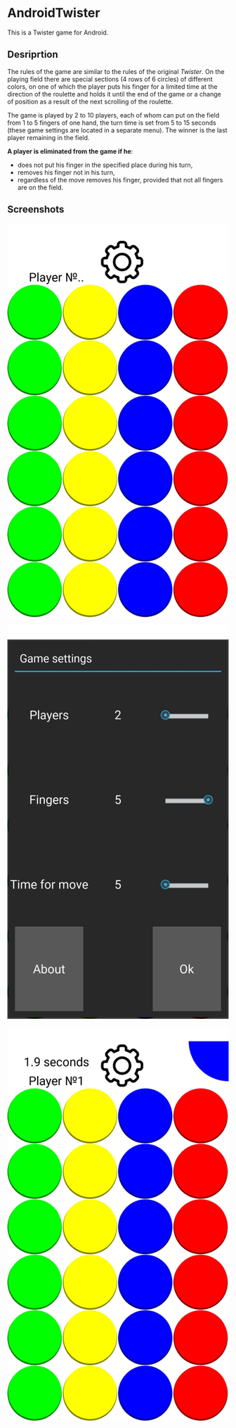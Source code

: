 # AndroidTwister

This is a Twister game for Android.
## Desriprtion
The rules of the game are similar to the rules of the original *Twister*. On the playing field there are special sections (4 rows of 6 circles) of different colors, on one of which
 the player puts his finger for a limited time at the direction of the roulette and holds it until the end of the game or a change of position as a result of the next scrolling of the 
roulette.

The game is played by 2 to 10 players, each of whom can put on the field from 1 to 5 fingers of one hand, the turn time is set from 5 to 15 seconds (these game settings are located in 
a separate menu). The winner is the last player remaining in the field.

**A player is eliminated from the game if he**:</br>
- does not put his finger in the specified place during his turn,
- removes his finger not in his turn,
- regardless of the move removes his finger, provided that not all fingers are on the field.
## Screenshots
![start](screenshots/start.jpg)

![settings](screenshots/settings.jpg)

![game](screenshots/game.jpg)
